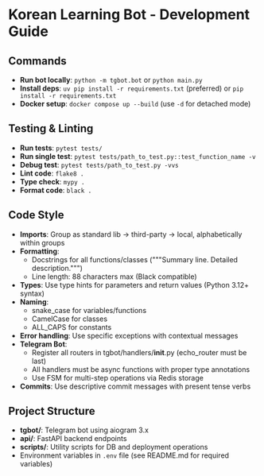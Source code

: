 # Korean Learning Bot - Development Guide

## Commands
- **Run bot locally**: `python -m tgbot.bot` or `python main.py`
- **Install deps**: `uv pip install -r requirements.txt` (preferred) or `pip install -r requirements.txt`
- **Docker setup**: `docker compose up --build` (use `-d` for detached mode)

## Testing & Linting
- **Run tests**: `pytest tests/`
- **Run single test**: `pytest tests/path_to_test.py::test_function_name -v`
- **Debug test**: `pytest tests/path_to_test.py -vvs`
- **Lint code**: `flake8 .`
- **Type check**: `mypy .`
- **Format code**: `black .`

## Code Style
- **Imports**: Group as standard lib → third-party → local, alphabetically within groups
- **Formatting**: 
  - Docstrings for all functions/classes ("""Summary line. Detailed description.""")
  - Line length: 88 characters max (Black compatible)
- **Types**: Use type hints for parameters and return values (Python 3.12+ syntax)
- **Naming**: 
  - snake_case for variables/functions
  - CamelCase for classes
  - ALL_CAPS for constants
- **Error handling**: Use specific exceptions with contextual messages
- **Telegram Bot**: 
  - Register all routers in tgbot/handlers/__init__.py (echo_router must be last)
  - All handlers must be async functions with proper type annotations
  - Use FSM for multi-step operations via Redis storage
- **Commits**: Use descriptive commit messages with present tense verbs

## Project Structure
- **tgbot/**: Telegram bot using aiogram 3.x
- **api/**: FastAPI backend endpoints
- **scripts/**: Utility scripts for DB and deployment operations
- Environment variables in `.env` file (see README.md for required variables)